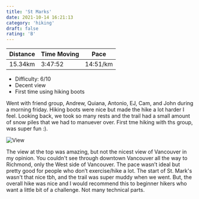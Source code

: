 ```yaml
---
title: 'St Marks'
date: 2021-10-14 16:21:13
category: 'hiking'
draft: false
rating: 'B'
---
```


| Distance      | Time Moving | Pace |
| ----------- | ----------- | ----------- |
| 15.34km      | 3:47:52      | 14:51/km |

- Difficulty: 6/10
- Decent view
- First time using hiking boots



Went with friend group, Andrew, Quiana, Antonio, EJ, Cam, and John during a morning friday. 
Hiking boots were nice but made the hike a lot harder I feel. Looking back, we took so many rests and the trail had a small amount of snow piles that we had to manuever over. First tme hiking with ths group, was super fun :).

<img alt="View" src="https://user-images.githubusercontent.com/46540226/137383454-d1fa9c9f-c686-43bf-b9cb-25f32d43474d.jpg"></img>

The view at the top was amazing, but not the nicest view of Vancouver in my opinion. You couldn't see through downtown Vancouver all the way to Richmond, only the West side of Vancouver. The pace wasn’t ideal but pretty good for people who don’t exercise/hike a lot. The start of St. Mark's wasn't that nice tbh, and the trail was super muddy when we went. But, the overall hike was nice and I would recommend this to beginner hikers who want a little bit of a challenge. Not many technical parts.